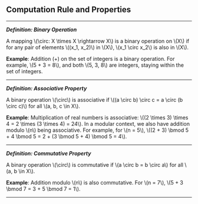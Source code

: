 ## Computation Rule and Properties

---

***Definition: Binary Operation***

A mapping \\(\circ: X \times X \rightarrow X\\) is a binary operation on \\(X\\) if for any pair of elements \\((x_1, x_2)\\) in \\(X\\), \\(x_1 \circ x_2\\) is also in \\(X\\).

**Example**: Addition (+) on the set of integers is a binary operation. For example, \\(5 + 3 = 8\\), and both \\(5, 3, 8\\) are integers, staying within the set of integers.

----

***Definition: Associative Property***

A binary operation \\(\circ\\) is associative if \\((a \circ b) \circ c = a \circ (b \circ c)\\) for all \\(a, b, c \in X\\).


**Example**: Multiplication of real numbers is associative: \\((2 \times 3) \times 4 = 2 \times (3 \times 4) = 24\\). In a modular context, we also have addition modulo \\(n\\) being associative. For example, for \\(n = 5\\), \\((2 + 3) \bmod 5 + 4 \bmod 5 = 2 + (3 \bmod 5 + 4) \bmod 5 = 4\\).

---

***Definition: Commutative Property***

A binary operation \\(\circ\\) is commutative if \\(a \circ b = b \circ a\\) for all \\(a, b \in X\\).

**Example**: Addition modulo \\(n\\) is also commutative. For \\(n = 7\\), \\(5 + 3 \bmod 7 = 3 + 5 \bmod 7 = 1\\).

---

